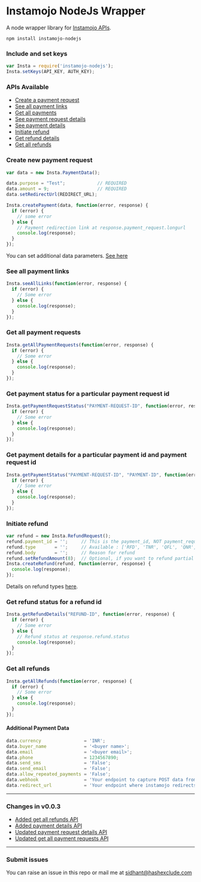 # Instamojo NodeJs Wrapper 
A node wrapper library for [Instamojo APIs](https://www.instamojo.com/developers/rest).

```
npm install instamojo-nodejs
```

### Include and set keys
```javascript
var Insta = require('instamojo-nodejs');
Insta.setKeys(API_KEY, AUTH_KEY);
```

### APIs Available
* [Create a payment request](#create_payment)
* [See all payment links](#see_payment_links)
* [Get all payments](#get_all_payment_requests)
* [See payment request details](#get_payment_request_details)
* [See payment details](#get_payment_details)
* [Initiate refund](#create_refund)
* [Get refund details](#get_refund_details)
* [Get all refunds](#get_all_refunds)

### <a name="create_payment"></a>Create new payment request
```javascript
var data = new Insta.PaymentData();

data.purpose = "Test";            // REQUIRED
data.amount = 9;                  // REQUIRED
data.setRedirectUrl(REDIRECT_URL);

Insta.createPayment(data, function(error, response) {
  if (error) {
    // some error
  } else {
    // Payment redirection link at response.payment_request.longurl
    console.log(response);
  }
});
```
You can set additional data parameters. [See here](#payment_data)

### <a name="see_payment_links"></a>See all payment links
```javascript
Insta.seeAllLinks(function(error, response) {
  if (error) {
    // Some error
  } else {
    console.log(response);
  }
});
```

### <a name="get_all_payment_requests"></a>Get all payment requests
```javascript
Insta.getAllPaymentRequests(function(error, response) {
  if (error) {
    // Some error
  } else {
    console.log(response);
  }
});
```

### <a name="get_payment_request_details"></a>Get payment status for a particular payment request id
```javascript
Insta.getPaymentRequestStatus("PAYMENT-REQUEST-ID", function(error, response) {
  if (error) {
    // Some error
  } else {
    console.log(response);
  }
});
```

### <a name="get_payment_details"></a>Get payment details for a particular payment id and payment request id
```javascript
Insta.getPaymentStatus("PAYMENT-REQUEST-ID", "PAYMENT-ID", function(error, response) {
  if (error) {
    // Some error
  } else {
    console.log(response);
  }
});
```

### <a name="create_refund"></a>Initiate refund
```javascript
var refund = new Insta.RefundRequest();
refund.payment_id = '';     // This is the payment_id, NOT payment_request_id
refund.type       = '';     // Available : ['RFD', 'TNR', 'QFL', 'QNR', 'EWN', 'TAN', 'PTH']
refund.body       = '';     // Reason for refund
refund.setRefundAmount(8);  // Optional, if you want to refund partial amount
Insta.createRefund(refund, function(error, response) {
  console.log(response);
});
```
Details on refund types [here](https://www.instamojo.com/developers/rest/#toc-refunds).


### <a name="get_refund_details"></a>Get refund status for a refund id
```javascript
Insta.getRefundDetails("REFUND-ID", function(error, response) {
  if (error) {
    // Some error
  } else {
    // Refund status at response.refund.status
    console.log(response);
  }
});
```

### <a name="get_all_refunds"></a>Get all refunds
```javascript
Insta.getAllRefunds(function(error, response) {
  if (error) {
    // Some error
  } else {
    console.log(response);
  }
});
```


#### <a name="payment_data"></a>Additional Payment Data
```javascript
data.currency                = 'INR';
data.buyer_name              = '<buyer name>';
data.email                   = '<buyer email>';
data.phone                   = 1234567890;
data.send_sms                = 'False';
data.send_email              = 'False';
data.allow_repeated_payments = 'False';
data.webhook                 = 'Your endpoint to capture POST data from a payment';
data.redirect_url            = 'Your endpoint where instamojo redirects user to after payment';
```
---


### Changes in v0.0.3
- [Added get all refunds API](#get_all_refunds)
- [Added payment details API](#get_payment_details)
- [Updated payment request details API](#get_payment_request_details)
- [Updated get all payment requests API](#get_all_payment_requests)

---
### Submit issues
You can raise an issue in this repo or mail me at sidhant@hashexclude.com
